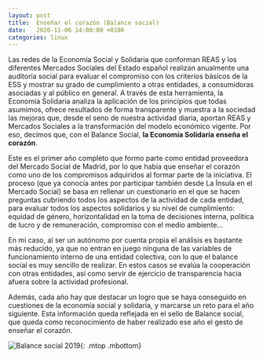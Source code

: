 ```yaml
---
layout: post
title:  Enseñar el corazón (Balance social)
date:   2020-11-06 14:00:00 +0100
categories: linux 
---
```


Las redes de la Economía Social y Solidaria que conforman REAS y los diferentes Mercados Sociales del Estado español realizan anualmente una auditoría social para evaluar el compromiso con los criterios básicos de la ESS y mostrar su grado de cumplimiento a otras entidades, a consumidoras asociadas y al público en general. A través de esta herramienta, la Economía Solidaria analiza la aplicación de los principios que todas asumimos, ofrece resultados de forma transparente y muestra a la sociedad las mejoras que, desde el seno de nuestra actividad diaria, aportan REAS y Mercados Sociales a la transformación del modelo económico vigente. Por eso, decimos que, con el Balance Social, **la Economía Solidaria enseña el corazón**.

Este es el primer año completo que formo parte como entidad proveedora del Mercado Social de Madrid, por lo que había que enseñar el corazón como uno de los compromisos adquiridos al formar parte de la iniciativa. El proceso (que ya conocía antes por participar también desde La Ínsula en el Mercado Social) se basa en rellenar un cuestionario en el que se hacen preguntas cubriendo todos los aspectos de la actividad de cada entidad, para evaluar todos los aspectos solidarios y su nivel de cumplimiento: equidad de género, horizontalidad en la toma de decisiones interna, política de lucro y de remuneración, compromiso con el medio ambiente...

<!--more-->

En mi caso, al ser un autónomo por cuenta propia el análisis es bastante más reducido, ya que no entran en juego ninguna de las variables de funcionamiento interno de una entidad colectiva, con lo que el balance social es muy sencillo de realizar. En estos casos se evalúa la cooperación con otras entidades, así como servir de ejercicio de transparencia hacia afuera sobre la actividad profesional.

Además, cada año hay que destacar un logro que se haya conseguido en cuestiones de la economía social y solidaria, y marcarse un reto para el año siguiente. Esta información queda reflejada en el sello de Balance social, que queda como reconocimiento de haber realizado ese año el gesto de enseñar el corazón.

![Balance social 2019]({{site.baseurl}}/assets/img/blog/balance-social-2019.png "Balance social"){: .mtop .mbottom}